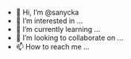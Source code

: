 - 👋 Hi, I’m @sanycka
- 👀 I’m interested in ...
- 🌱 I’m currently learning ...
- 💞️ I’m looking to collaborate on ...
- 📫 How to reach me ...

<!---
sanycka/sanycka is a ✨ special ✨ repository because its `README.md` (this file) appears on your GitHub profile.
You can click the Preview link to take a look at your changes.
--->
